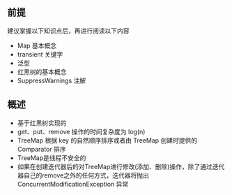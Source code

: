 ## 前提

建议掌握以下知识点后，再进行阅读以下内容

- Map 基本概念
- transient 关键字
- 泛型
- 红黑树的基本概念
- SuppressWarnings 注解

## 概述

- 基于红黑树实现的
- get、put、remove 操作的时间复杂度为 log(n)
- TreeMap 根据 key 的自然顺序排序或者由 TreeMap 创建时提供的 Comparator 排序
- TreeMap是线程不安全的
- 如果在创建迭代器后的对TreeMap进行修改(添加、删除)操作，除了通过迭代器自己的remove之外的任何方式，迭代器将抛出 ConcurrentModificationException 异常